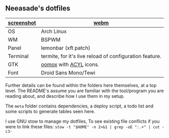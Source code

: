 ## Neeasade's dotfiles

[screenshot](https://u.teknik.io/3924RL.png) | [webm](https://u.teknik.io/wk6knx.webm)
---------|------
OS		 | Arch Linux
WM		 | BSPWM
Panel	 | lemonbar (xft patch)
Terminal | termite, for it's live reload of configuration feature.
GTK 	 | [oomox](https://github.com/actionless/oomox) with [ACYL](http://pobtott.deviantart.com/art/Any-Color-You-Like-175624910) icons.
Font 	 | Droid Sans Mono/Tewi

Further details can be found within the folders here themselves, at a top level. The README's assume you are familiar with the tool/program you are reading about, and describe how I use them in my setup.

The `meta` folder contains dependencies, a deploy script, a todo list and some scripts to generate tables seen here.

I use GNU stow to manage my dotfiles, To see existing file conflicts if you were to link these files: `stow -t "$HOME" -n 2>&1 | grep -oE ":.+" | cut -c3-`
